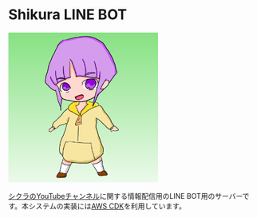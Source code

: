 # Shikura LINE BOT

<img src=asset/icon.png width=300 />

[シクラのYouTubeチャンネル](https://www.youtube.com/channel/UCYp4_ZzpgjMhImlDyXQTKjg)に関する情報配信用のLINE BOT用のサーバーです。本システムの実装には[AWS CDK](https://aws.amazon.com/jp/cdk/)を利用しています。

